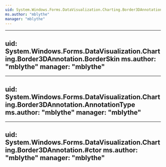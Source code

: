 ```yaml
---
uid: System.Windows.Forms.DataVisualization.Charting.Border3DAnnotation
ms.author: "mblythe"
manager: "mblythe"
---
```


---
uid: System.Windows.Forms.DataVisualization.Charting.Border3DAnnotation.BorderSkin
ms.author: "mblythe"
manager: "mblythe"
---

---
uid: System.Windows.Forms.DataVisualization.Charting.Border3DAnnotation.AnnotationType
ms.author: "mblythe"
manager: "mblythe"
---

---
uid: System.Windows.Forms.DataVisualization.Charting.Border3DAnnotation.#ctor
ms.author: "mblythe"
manager: "mblythe"
---
